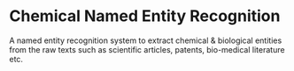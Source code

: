 # Chemical Named Entity Recognition

A named entity recognition system to extract chemical & biological entities from the raw texts such as scientific articles, patents, bio-medical literature etc.
